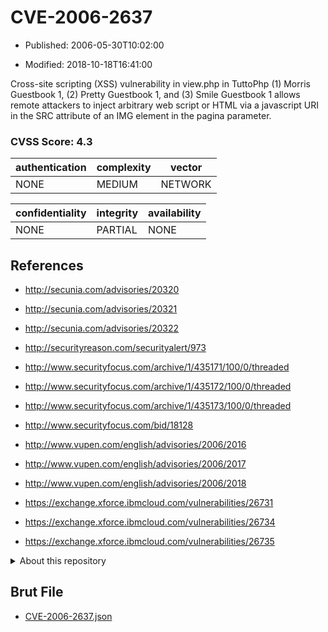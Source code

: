 # CVE-2006-2637

- Published: 2006-05-30T10:02:00

- Modified: 2018-10-18T16:41:00

Cross-site scripting (XSS) vulnerability in view.php in TuttoPhp (1) Morris Guestbook 1, (2) Pretty Guestbook 1, and (3) Smile Guestbook 1 allows remote attackers to inject arbitrary web script or HTML via a javascript URI in the SRC attribute of an IMG element in the pagina parameter.

### CVSS Score: **4.3**

| authentication | complexity | vector |
| --- | --- | --- |
| NONE | MEDIUM | NETWORK |

| confidentiality | integrity | availability |
| --- | --- | --- |
| NONE | PARTIAL | NONE |

## References

* http://secunia.com/advisories/20320

* http://secunia.com/advisories/20321

* http://secunia.com/advisories/20322

* http://securityreason.com/securityalert/973

* http://www.securityfocus.com/archive/1/435171/100/0/threaded

* http://www.securityfocus.com/archive/1/435172/100/0/threaded

* http://www.securityfocus.com/archive/1/435173/100/0/threaded

* http://www.securityfocus.com/bid/18128

* http://www.vupen.com/english/advisories/2006/2016

* http://www.vupen.com/english/advisories/2006/2017

* http://www.vupen.com/english/advisories/2006/2018

* https://exchange.xforce.ibmcloud.com/vulnerabilities/26731

* https://exchange.xforce.ibmcloud.com/vulnerabilities/26734

* https://exchange.xforce.ibmcloud.com/vulnerabilities/26735

<details>
<summary>About this repository</summary> 

  This repository is part of the project [Live Hack CVE](https://github.com/Live-Hack-CVE). Main website can be found [www.live-hack.org](https://www.live-hack.org) 
  
  Made by [Sn0wAlice](https://github.com/Sn0wAlice) for the people that care about security and need to have a feed of the latest CVEs. Hope you enjoy it, don't forget to star the repo and follow me on [Twitter](https://twitter.com/Sn0wAlice) and [Github](https://github.com/Sn0wAlice). And that is my [personnal website](https://www.alice-snow.me/)

  - [Home Page](https://github.com/Live-Hack-CVE)
  - [Framework](https://github.com/Live-Hack-CVE/cve-framework)
  - [CVE database](https://github.com/Live-Hack-CVE/full_database)
  - [Changelog](https://github.com/Live-Hack-CVE/Changelog)
</details>

## Brut File

* [CVE-2006-2637.json](https://raw.githubusercontent.com/Live-Hack-CVE/full_database/main/cves/2006/CVE-2006-2637.json)

